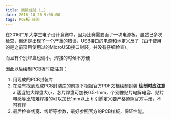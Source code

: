```yaml
---
title: 画板经验（二）
date: 2016-10-20 9:00:00
tags: PCB板 经验
---
```


在2016广东大学生电子设计竞赛中，因为比赛需要画了一块电源板。虽然已多次检查，但还是出现了一个严重的错误，USB接口的电源和地定义反了（由于使用的是之前项目使用过的MicroUSB接口封装，并没有仔细检查）。

而且有个别焊盘也偏小，焊接的时候不方便

因此以后绘制PCB板时应注意：

 1. 用现成的PCB封装库
 2. 在没有找到现成PCB封装库的前提下根据官方PDF文档绘制封装
    **绘制时应注意**
    a.适当加大焊盘大小，芯片焊盘可加长0.5-1mm，个别像贴片电解电容、贴片电感等比较难焊接的可以加长1mm以上
    b.引脚定义要严格遵照官方手册，不可有误
 3. 最后检查线宽、线距等参数，最好参照官方的PCB样板，保证性能。

